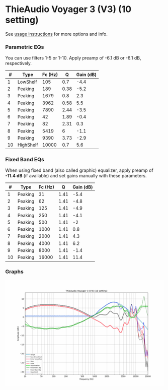 # ThieAudio Voyager 3 (V3) (10 setting)
See [usage instructions](https://github.com/jaakkopasanen/AutoEq#usage) for more options and info.

### Parametric EQs
You can use filters 1-5 or 1-10. Apply preamp of -6.1 dB or -6.1 dB, respectively.

|   # | Type      |   Fc (Hz) |    Q |   Gain (dB) |
|-----|-----------|-----------|------|-------------|
|   1 | LowShelf  |       105 | 0.7  |        -4.4 |
|   2 | Peaking   |       189 | 0.38 |        -5.2 |
|   3 | Peaking   |      1679 | 0.8  |         2.3 |
|   4 | Peaking   |      3962 | 0.58 |         5.5 |
|   5 | Peaking   |      7890 | 2.44 |        -3.5 |
|   6 | Peaking   |        42 | 1.89 |        -0.4 |
|   7 | Peaking   |        82 | 2.31 |         0.3 |
|   8 | Peaking   |      5419 | 6    |        -1.1 |
|   9 | Peaking   |      9390 | 3.73 |        -2.9 |
|  10 | HighShelf |     10000 | 0.7  |         5.6 |

### Fixed Band EQs
When using fixed band (also called graphic) equalizer, apply preamp of **-11.4 dB** (if available) and set gains manually with these parameters.

|   # | Type    |   Fc (Hz) |    Q |   Gain (dB) |
|-----|---------|-----------|------|-------------|
|   1 | Peaking |        31 | 1.41 |        -5.4 |
|   2 | Peaking |        62 | 1.41 |        -4.8 |
|   3 | Peaking |       125 | 1.41 |        -4.9 |
|   4 | Peaking |       250 | 1.41 |        -4.1 |
|   5 | Peaking |       500 | 1.41 |        -2   |
|   6 | Peaking |      1000 | 1.41 |         0.8 |
|   7 | Peaking |      2000 | 1.41 |         4.3 |
|   8 | Peaking |      4000 | 1.41 |         6.2 |
|   9 | Peaking |      8000 | 1.41 |        -1.4 |
|  10 | Peaking |     16000 | 1.41 |        11.4 |

### Graphs
![](./ThieAudio%20Voyager%203%20(V3)%20(10%20setting).png)
